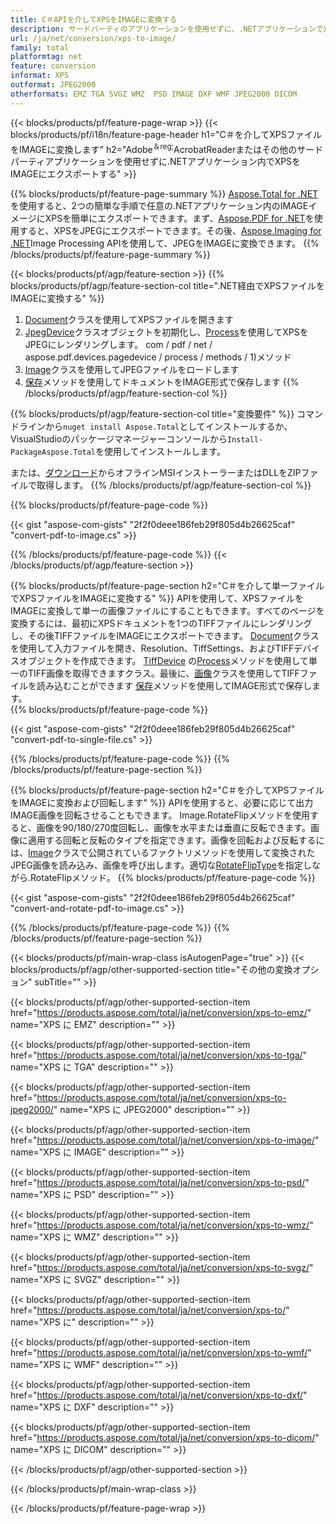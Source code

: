 ```yaml
---
title: C＃APIを介してXPSをIMAGEに変換する
description: サードパーティのアプリケーションを使用せずに、.NETアプリケーションでXPSをIMAGEにエクスポートします
url: /ja/net/conversion/xps-to-image/
family: total
platformtag: net
feature: conversion
informat: XPS
outformat: JPEG2000
otherformats: EMZ TGA SVGZ WMZ  PSD IMAGE DXF WMF JPEG2000 DICOM
---
```

{{< blocks/products/pf/feature-page-wrap >}}
{{< blocks/products/pf/i18n/feature-page-header h1="C＃を介してXPSファイルをIMAGEに変換します" h2="Adobe<sup>＆reg;</sup>AcrobatReaderまたはその他のサードパーティアプリケーションを使用せずに.NETアプリケーション内でXPSをIMAGEにエクスポートする" >}}

{{% blocks/products/pf/feature-page-summary %}}
[Aspose.Total for .NET](https://products.aspose.com/total/net/)を使用すると、2つの簡単な手順で任意の.NETアプリケーション内のIMAGEイメージにXPSを簡単にエクスポートできます。まず、[Aspose.PDF for .NET](https://products.aspose.com/pdf/net/)を使用すると、XPSをJPEGにエクスポートできます。その後、[Aspose.Imaging for .NET](https://products.aspose.com/imaging/net/)Image Processing APIを使用して、JPEGをIMAGEに変換できます。
{{% /blocks/products/pf/feature-page-summary  %}}

{{< blocks/products/pf/agp/feature-section >}}
{{% blocks/products/pf/agp/feature-section-col title=".NET経由でXPSファイルをIMAGEに変換する" %}}
1. [Document](https://apireference.aspose.com/pdf/net/aspose.pdf/document)クラスを使用してXPSファイルを開きます
2. [JpegDevice](https://apireference.aspose.com/pdf/net/aspose.pdf.devices/jpegdevice)クラスオブジェクトを初期化し、[Process](https：//apireference.aspose)を使用してXPSをJPEGにレンダリングします。 com / pdf / net / aspose.pdf.devices.pagedevice / process / methods / 1)メソッド
3. [Image](https://apireference.aspose.com/imaging/net/aspose.imaging/image)クラスを使用してJPEGファイルをロードします
4. [保存](https://apireference.aspose.com/imaging/net/aspose.imaging.image/save/methods/4)メソッドを使用してドキュメントをIMAGE形式で保存します
{{% /blocks/products/pf/agp/feature-section-col %}}

{{% blocks/products/pf/agp/feature-section-col title="変換要件" %}}
コマンドラインから```nuget install Aspose.Total```としてインストールするか、VisualStudioのパッケージマネージャーコンソールから```Install-PackageAspose.Total```を使用してインストールします。

または、[ダウンロード](https://downloads.aspose.com/total/net)からオフラインMSIインストーラーまたはDLLをZIPファイルで取得します。
{{% /blocks/products/pf/agp/feature-section-col %}}

{{% blocks/products/pf/feature-page-code %}}

{{< gist "aspose-com-gists" "2f2f0deee186feb29f805d4b26625caf" "convert-pdf-to-image.cs" >}}


{{% /blocks/products/pf/feature-page-code %}}
{{< /blocks/products/pf/agp/feature-section >}}

{{% blocks/products/pf/feature-page-section  h2="C＃を介して単一ファイルでXPSファイルをIMAGEに変換する" %}}
APIを使用して、XPSファイルをIMAGEに変換して単一の画像ファイルにすることもできます。すべてのページを変換するには、最初にXPSドキュメントを1つのTIFFファイルにレンダリングし、その後TIFFファイルをIMAGEにエクスポートできます。 [Document](https://apireference.aspose.com/pdf/net/aspose.pdf/document)クラスを使用して入力ファイルを開き、Resolution、TiffSettings、およびTIFFデバイスオブジェクトを作成できます。 [TiffDevice](https//apireference.aspose.com/pdf/net/aspose.pdf.devices/tiffdevice) の[Process](https://apireference.aspose.com/pdf/net/aspose.pdf.devices.documentdevice/process/methods/3)メソッドを使用して単一のTIFF画像を取得できますクラス。最後に、[画像](https://apireference.aspose.com/imaging/net/aspose.imaging/image)クラスを使用してTIFFファイルを読み込むことができます
[保存](https://apireference.aspose.com/imaging/net/aspose.imaging.image/save/methods/4)メソッドを使用してIMAGE形式で保存します。  
{{% blocks/products/pf/feature-page-code %}}

{{< gist "aspose-com-gists" "2f2f0deee186feb29f805d4b26625caf" "convert-pdf-to-single-file.cs" >}}

{{% /blocks/products/pf/feature-page-code  %}}
{{% /blocks/products/pf/feature-page-section %}}

{{% blocks/products/pf/feature-page-section  h2="C＃を介してXPSファイルをIMAGEに変換および回転します" %}}
APIを使用すると、必要に応じて出力IMAGE画像を回転させることもできます。 Image.RotateFlipメソッドを使用すると、画像を90/180/270度回転し、画像を水平または垂直に反転できます。画像に適用する回転と反転のタイプを指定できます。画像を回転および反転するには、[Image](https://apireference.aspose.com/imaging/net/aspose.imaging/image)クラスで公開されているファクトリメソッドを使用して変換されたJPEG画像を読み込み、画像を呼び出します。適切な[RotateFlipType](https://apireference.aspose.com/imaging/net/aspose.imaging/rotatefliptype)を指定しながら.RotateFlipメソッド。 
{{% blocks/products/pf/feature-page-code %}}

{{< gist "aspose-com-gists" "2f2f0deee186feb29f805d4b26625caf" "convert-and-rotate-pdf-to-image.cs" >}}

{{% /blocks/products/pf/feature-page-code  %}}
{{% /blocks/products/pf/feature-page-section %}}

{{< blocks/products/pf/main-wrap-class isAutogenPage="true" >}}
{{< blocks/products/pf/agp/other-supported-section title="その他の変換オプション" subTitle="" >}}

{{< blocks/products/pf/agp/other-supported-section-item href="https://products.aspose.com/total/ja/net/conversion/xps-to-emz/" name="XPS に EMZ" description="" >}}

{{< blocks/products/pf/agp/other-supported-section-item href="https://products.aspose.com/total/ja/net/conversion/xps-to-tga/" name="XPS に TGA" description="" >}}

{{< blocks/products/pf/agp/other-supported-section-item href="https://products.aspose.com/total/ja/net/conversion/xps-to-jpeg2000/" name="XPS に JPEG2000" description="" >}}

{{< blocks/products/pf/agp/other-supported-section-item href="https://products.aspose.com/total/ja/net/conversion/xps-to-image/" name="XPS に IMAGE" description="" >}}

{{< blocks/products/pf/agp/other-supported-section-item href="https://products.aspose.com/total/ja/net/conversion/xps-to-psd/" name="XPS に PSD" description="" >}}

{{< blocks/products/pf/agp/other-supported-section-item href="https://products.aspose.com/total/ja/net/conversion/xps-to-wmz/" name="XPS に WMZ" description="" >}}

{{< blocks/products/pf/agp/other-supported-section-item href="https://products.aspose.com/total/ja/net/conversion/xps-to-svgz/" name="XPS に SVGZ" description="" >}}

{{< blocks/products/pf/agp/other-supported-section-item href="https://products.aspose.com/total/ja/net/conversion/xps-to/" name="XPS に" description="" >}}

{{< blocks/products/pf/agp/other-supported-section-item href="https://products.aspose.com/total/ja/net/conversion/xps-to-wmf/" name="XPS に WMF" description="" >}}

{{< blocks/products/pf/agp/other-supported-section-item href="https://products.aspose.com/total/ja/net/conversion/xps-to-dxf/" name="XPS に DXF" description="" >}}

{{< blocks/products/pf/agp/other-supported-section-item href="https://products.aspose.com/total/ja/net/conversion/xps-to-dicom/" name="XPS に DICOM" description="" >}}



{{< /blocks/products/pf/agp/other-supported-section >}}

{{< /blocks/products/pf/main-wrap-class >}}

{{< /blocks/products/pf/feature-page-wrap >}}